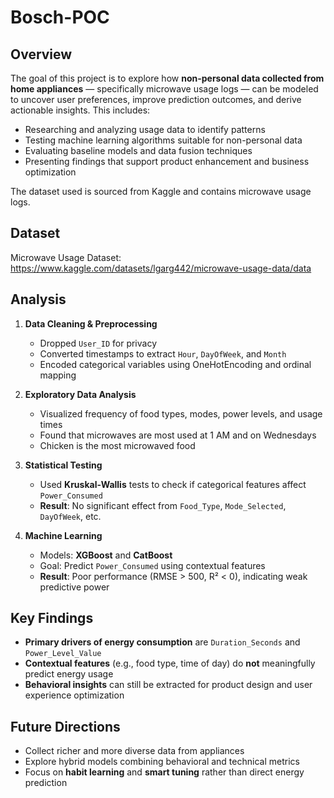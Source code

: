 # Bosch-POC
## Overview
The goal of this project is to explore how **non-personal data collected from home appliances** — specifically microwave usage logs — can be modeled to uncover user preferences, improve prediction outcomes, and derive actionable insights. This includes:

- Researching and analyzing usage data to identify patterns
- Testing machine learning algorithms suitable for non-personal data
- Evaluating baseline models and data fusion techniques
- Presenting findings that support product enhancement and business optimization


The dataset used is sourced from Kaggle and contains microwave usage logs.

## Dataset
Microwave Usage Dataset: https://www.kaggle.com/datasets/lgarg442/microwave-usage-data/data

## Analysis
1. **Data Cleaning & Preprocessing**
   - Dropped `User_ID` for privacy
   - Converted timestamps to extract `Hour`, `DayOfWeek`, and `Month`
   - Encoded categorical variables using OneHotEncoding and ordinal mapping

2. **Exploratory Data Analysis**
   - Visualized frequency of food types, modes, power levels, and usage times
   - Found that microwaves are most used at 1 AM and on Wednesdays
   - Chicken is the most microwaved food

3. **Statistical Testing**
   - Used **Kruskal-Wallis** tests to check if categorical features affect `Power_Consumed`
   - **Result**: No significant effect from `Food_Type`, `Mode_Selected`, `DayOfWeek`, etc.

4. **Machine Learning**
   - Models: **XGBoost** and **CatBoost**
   - Goal: Predict `Power_Consumed` using contextual features
   - **Result**: Poor performance (RMSE > 500, R² < 0), indicating weak predictive power

## Key Findings
- **Primary drivers of energy consumption** are `Duration_Seconds` and `Power_Level_Value`
- **Contextual features** (e.g., food type, time of day) do **not** meaningfully predict energy usage
- **Behavioral insights** can still be extracted for product design and user experience optimization

## Future Directions
- Collect richer and more diverse data from appliances
- Explore hybrid models combining behavioral and technical metrics
- Focus on **habit learning** and **smart tuning** rather than direct energy prediction
